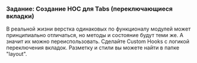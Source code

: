 ### Задание: Создание HOC для Tabs (переключающиеся вкладки)

В реальной жизни верстка одинаковых по функционалу модулей может принципиально отличаться, но методы и состояние будут теми же. А значит их можно переиспользовать. Cделайте Custom Hooks  с логикой переключения вкладок. Разметку и стили вы можете найти в папке "layout".
